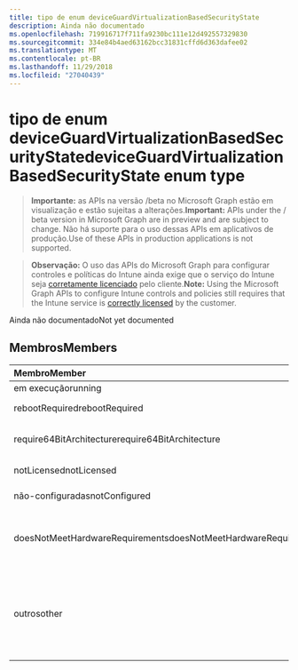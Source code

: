 ```yaml
---
title: tipo de enum deviceGuardVirtualizationBasedSecurityState
description: Ainda não documentado
ms.openlocfilehash: 719916717f711fa9230bc111e12d492557329830
ms.sourcegitcommit: 334e84b4aed63162bcc31831cffd6d363dafee02
ms.translationtype: MT
ms.contentlocale: pt-BR
ms.lasthandoff: 11/29/2018
ms.locfileid: "27040439"
---
```

# <a name="deviceguardvirtualizationbasedsecuritystate-enum-type"></a><span data-ttu-id="a3886-103">tipo de enum deviceGuardVirtualizationBasedSecurityState</span><span class="sxs-lookup"><span data-stu-id="a3886-103">deviceGuardVirtualizationBasedSecurityState enum type</span></span>

> <span data-ttu-id="a3886-104">**Importante:** as APIs na versão /beta no Microsoft Graph estão em visualização e estão sujeitas a alterações.</span><span class="sxs-lookup"><span data-stu-id="a3886-104">**Important:** APIs under the / beta version in Microsoft Graph are in preview and are subject to change.</span></span> <span data-ttu-id="a3886-105">Não há suporte para o uso dessas APIs em aplicativos de produção.</span><span class="sxs-lookup"><span data-stu-id="a3886-105">Use of these APIs in production applications is not supported.</span></span>

> <span data-ttu-id="a3886-106">**Observação:** O uso das APIs do Microsoft Graph para configurar controles e políticas do Intune ainda exige que o serviço do Intune seja [corretamente licenciado](https://go.microsoft.com/fwlink/?linkid=839381) pelo cliente.</span><span class="sxs-lookup"><span data-stu-id="a3886-106">**Note:** Using the Microsoft Graph APIs to configure Intune controls and policies still requires that the Intune service is [correctly licensed](https://go.microsoft.com/fwlink/?linkid=839381) by the customer.</span></span>

<span data-ttu-id="a3886-107">Ainda não documentado</span><span class="sxs-lookup"><span data-stu-id="a3886-107">Not yet documented</span></span>
## <a name="members"></a><span data-ttu-id="a3886-108">Membros</span><span class="sxs-lookup"><span data-stu-id="a3886-108">Members</span></span>
|<span data-ttu-id="a3886-109">Membro</span><span class="sxs-lookup"><span data-stu-id="a3886-109">Member</span></span>|<span data-ttu-id="a3886-110">Valor</span><span class="sxs-lookup"><span data-stu-id="a3886-110">Value</span></span>|<span data-ttu-id="a3886-111">Descrição</span><span class="sxs-lookup"><span data-stu-id="a3886-111">Description</span></span>|
|:---|:---|:---|
|<span data-ttu-id="a3886-112">em execução</span><span class="sxs-lookup"><span data-stu-id="a3886-112">running</span></span>|<span data-ttu-id="a3886-113">0</span><span class="sxs-lookup"><span data-stu-id="a3886-113">0</span></span>|<span data-ttu-id="a3886-114">Executando</span><span class="sxs-lookup"><span data-stu-id="a3886-114">Running</span></span>|
|<span data-ttu-id="a3886-115">rebootRequired</span><span class="sxs-lookup"><span data-stu-id="a3886-115">rebootRequired</span></span>|<span data-ttu-id="a3886-116">1</span><span class="sxs-lookup"><span data-stu-id="a3886-116">1</span></span>|<span data-ttu-id="a3886-117">Raiz necessário</span><span class="sxs-lookup"><span data-stu-id="a3886-117">Root required</span></span>|
|<span data-ttu-id="a3886-118">require64BitArchitecture</span><span class="sxs-lookup"><span data-stu-id="a3886-118">require64BitArchitecture</span></span>|<span data-ttu-id="a3886-119">2</span><span class="sxs-lookup"><span data-stu-id="a3886-119">2</span></span>|<span data-ttu-id="a3886-120">arquitetura de 64 bits necessária</span><span class="sxs-lookup"><span data-stu-id="a3886-120">64 bit architecture required</span></span>|
|<span data-ttu-id="a3886-121">notLicensed</span><span class="sxs-lookup"><span data-stu-id="a3886-121">notLicensed</span></span>|<span data-ttu-id="a3886-122">3</span><span class="sxs-lookup"><span data-stu-id="a3886-122">3</span></span>|<span data-ttu-id="a3886-123">Não licenciado</span><span class="sxs-lookup"><span data-stu-id="a3886-123">Not licensed</span></span>|
|<span data-ttu-id="a3886-124">não-configuradas</span><span class="sxs-lookup"><span data-stu-id="a3886-124">notConfigured</span></span>|<span data-ttu-id="a3886-125">4</span><span class="sxs-lookup"><span data-stu-id="a3886-125">4</span></span>|<span data-ttu-id="a3886-126">Não configurado</span><span class="sxs-lookup"><span data-stu-id="a3886-126">Not configured</span></span>|
|<span data-ttu-id="a3886-127">doesNotMeetHardwareRequirements</span><span class="sxs-lookup"><span data-stu-id="a3886-127">doesNotMeetHardwareRequirements</span></span>|<span data-ttu-id="a3886-128">5</span><span class="sxs-lookup"><span data-stu-id="a3886-128">5</span></span>|<span data-ttu-id="a3886-129">Sistema não atende aos requisitos de hardware</span><span class="sxs-lookup"><span data-stu-id="a3886-129">System does not meet hardware requirements</span></span>|
|<span data-ttu-id="a3886-130">outros</span><span class="sxs-lookup"><span data-stu-id="a3886-130">other</span></span>|<span data-ttu-id="a3886-131">42</span><span class="sxs-lookup"><span data-stu-id="a3886-131">42</span></span>|<span data-ttu-id="a3886-132">Outros.</span><span class="sxs-lookup"><span data-stu-id="a3886-132">Other.</span></span> <span data-ttu-id="a3886-133">Logs de eventos no microsoft-Windows-DeviceGuard ter mais detalhes.</span><span class="sxs-lookup"><span data-stu-id="a3886-133">Event logs in microsoft-Windows-DeviceGuard have more details.</span></span>|





